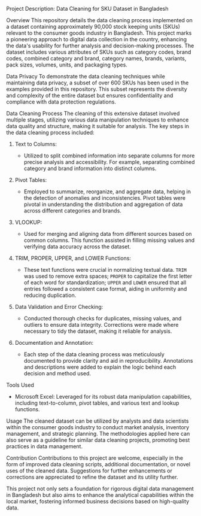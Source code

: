  Project Description: Data Cleaning for SKU Dataset in Bangladesh

 Overview
This repository details the data cleaning process implemented on a dataset containing approximately 90,000 stock keeping units (SKUs) relevant to the consumer goods industry in Bangladesh. This project marks a pioneering approach to digital data collection in the country, enhancing the data's usability for further analysis and decision-making processes. The dataset includes various attributes of SKUs such as category codes, brand codes, combined category and brand, category names, brands, variants, pack sizes, volumes, units, and packaging types.

 Data Privacy
To demonstrate the data cleaning techniques while maintaining data privacy, a subset of over 600 SKUs has been used in the examples provided in this repository. This subset represents the diversity and complexity of the entire dataset but ensures confidentiality and compliance with data protection regulations.

 Data Cleaning Process
The cleaning of this extensive dataset involved multiple stages, utilizing various data manipulation techniques to enhance data quality and structure, making it suitable for analysis. The key steps in the data cleaning process included:

1. Text to Columns:
   - Utilized to split combined information into separate columns for more precise analysis and accessibility. For example, separating combined category and brand information into distinct columns.

2. Pivot Tables:
   - Employed to summarize, reorganize, and aggregate data, helping in the detection of anomalies and inconsistencies. Pivot tables were pivotal in understanding the distribution and aggregation of data across different categories and brands.

3. VLOOKUP:
   - Used for merging and aligning data from different sources based on common columns. This function assisted in filling missing values and verifying data accuracy across the dataset.

4. TRIM, PROPER, UPPER, and LOWER Functions:
   - These text functions were crucial in normalizing textual data. `TRIM` was used to remove extra spaces; `PROPER` to capitalize the first letter of each word for standardization; `UPPER` and `LOWER` ensured that all entries followed a consistent case format, aiding in uniformity and reducing duplication.

5. Data Validation and Error Checking:
   - Conducted thorough checks for duplicates, missing values, and outliers to ensure data integrity. Corrections were made where necessary to tidy the dataset, making it reliable for analysis.

6. Documentation and Annotation:
   - Each step of the data cleaning process was meticulously documented to provide clarity and aid in reproducibility. Annotations and descriptions were added to explain the logic behind each decision and method used.

 Tools Used
- Microsoft Excel: Leveraged for its robust data manipulation capabilities, including text-to-column, pivot tables, and various text and lookup functions.


 Usage
The cleaned dataset can be utilized by analysts and data scientists within the consumer goods industry to conduct market analysis, inventory management, and strategic planning. The methodologies applied here can also serve as a guideline for similar data cleaning projects, promoting best practices in data management.

 Contribution
Contributions to this project are welcome, especially in the form of improved data cleaning scripts, additional documentation, or novel uses of the cleaned data. Suggestions for further enhancements or corrections are appreciated to refine the dataset and its utility further.

This project not only sets a foundation for rigorous digital data management in Bangladesh but also aims to enhance the analytical capabilities within the local market, fostering informed business decisions based on high-quality data.

